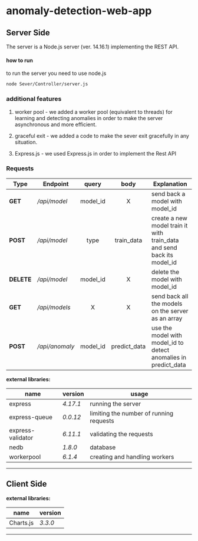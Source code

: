 # anomaly-detection-web-app

## Server Side

The server is a Node.js server (ver. 14.16.1) implementing the REST API.

#### how to run
to run the server you need to use node.js 
```
node Sever/Controller/server.js
```



### additional features

1. worker pool - we added a worker pool (equivalent to threads) for learning and detecting anomalies in order to make the server asynchronous
and more efficient.
   
2. graceful exit - we added a code to make the sever exit gracefully in any situation.

3. Express.js - we used Express.js in order to implement the Rest API



### Requests 
Type       | Endpoint      | query      | body         | Explanation
----       | --------      | :---:      | :---:        | --------------------
**GET**    | _/api/model_  | model_id   | X            | send back a model with model_id
**POST**   | _/api/model_  | type       | train_data   | create a new model train it with train_data and send back its model_id
**DELETE** | _/api/model_  | model_id   | X            | delete the model with model_id
**GET**    | _/api/models_ | X          | X            | send back all the models on the server as an array 
**POST**   |_/api/anomaly_ | model_id   | predict_data | use the model with model_id to detect anomalies in predict_data 

**external libraries:**

name              | version  | usage
 ----             | -------- | ---
express           | _4.17.1_ | running the server
express-queue     | _0.0.12_ | limiting the number of running requests
express-validator | _6.11.1_ | validating the requests
nedb              | _1.8.0_  | database
workerpool        | _6.1.4_  | creating and handling workers

-------

## Client Side

**external libraries:**

name       | version
----       | --------
Charts.js | _3.3.0_

________
